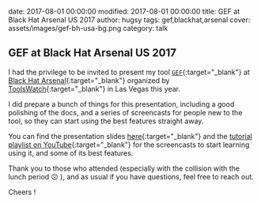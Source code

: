 date: 2017-08-01 00:00:00
modified: 2017-08-01 00:00:00
title: GEF at Black Hat Arsenal US 2017
author: hugsy
tags: gef,blackhat,arsenal
cover: assets/images/gef-bh-usa-bg.png
category: talk

## GEF at Black Hat Arsenal US 2017 ##

I had the privilege to be invited to present my tool [`GEF`](https://github.com/hugsy/gef){:target="_blank"} at [Black Hat Arsenal](https://blackhat.com){:target="_blank"} organized by [ToolsWatch](https://toolswatch.org){:target="_blank"} in Las Vegas this year.

I did prepare a bunch of things for this presentation, including a good polishing of the docs, and a series of screencasts for people new to the tool, so they can start using the best features straight away.

You can find the presentation slides [here](http://christophe.alladoum.free.fr/public/blackhat-2017/BH-USA-17-Alladoum-GDB-Enhanced-Features.pdf){:target="_blank"} and the [tutorial playlist on YouTube](https://goo.gl/1QAZM4){:target="_blank"} for the screencasts to start learning using it, and some of its best features.

Thank you to those who attended (especially with the collision with the lunch period ☹ ), and as usual if you have questions, feel free to reach out.

Cheers !
